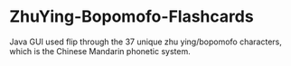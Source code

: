 # ZhuYing-Bopomofo-Flashcards
Java GUI used flip through the 37 unique zhu ying/bopomofo characters, which is the Chinese Mandarin phonetic system.

